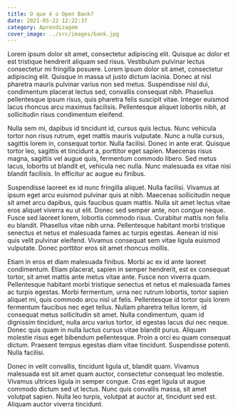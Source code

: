```yaml
---
title: O que é o Open Bank?
date: 2021-05-22 12:22:37
category: Aprendizagem
cover_image: ../src/images/bank.jpg
---
```

<!--StartFragment-->

Lorem ipsum dolor sit amet, consectetur adipiscing elit. Quisque ac dolor et est tristique hendrerit aliquam sed risus. Vestibulum pulvinar lectus consectetur mi fringilla posuere. Lorem ipsum dolor sit amet, consectetur adipiscing elit. Quisque in massa ut justo dictum lacinia. Donec at nisl pharetra mauris pulvinar varius non sed metus. Suspendisse nisl dui, condimentum placerat lectus sed, convallis consequat nibh. Phasellus pellentesque ipsum risus, quis pharetra felis suscipit vitae. Integer euismod lacus rhoncus arcu maximus facilisis. Pellentesque aliquet lobortis nibh, at sollicitudin risus condimentum eleifend.

Nulla sem mi, dapibus id tincidunt id, cursus quis lectus. Nunc vehicula tortor non risus rutrum, eget mattis mauris vulputate. Nunc a nulla cursus, sagittis lorem in, consequat tortor. Nulla facilisi. Donec in ante erat. Quisque tortor leo, sagittis et tincidunt a, porttitor eget sapien. Maecenas risus magna, sagittis vel augue quis, fermentum commodo libero. Sed metus lacus, lobortis ut blandit et, vehicula nec nulla. Nunc malesuada ex vitae nisi blandit facilisis. In efficitur ac augue eu finibus.

Suspendisse laoreet ex id nunc fringilla aliquet. Nulla facilisi. Vivamus at ipsum eget arcu euismod pulvinar quis at nibh. Maecenas sollicitudin neque sit amet arcu dapibus, quis faucibus quam mattis. Nulla sit amet lectus vitae eros aliquet viverra eu ut elit. Donec sed semper ante, non congue neque. Fusce sed laoreet lorem, lobortis commodo risus. Curabitur mattis non felis eu blandit. Phasellus vitae nibh urna. Pellentesque habitant morbi tristique senectus et netus et malesuada fames ac turpis egestas. Aenean id nisi quis velit pulvinar eleifend. Vivamus consequat sem vitae ligula euismod vulputate. Donec porttitor eros sit amet rhoncus mollis.

Etiam in eros et diam malesuada finibus. Morbi ac ex id ante laoreet condimentum. Etiam placerat, sapien in semper hendrerit, est ex consequat tortor, sit amet mattis ante metus vitae ante. Fusce non viverra quam. Pellentesque habitant morbi tristique senectus et netus et malesuada fames ac turpis egestas. Morbi fermentum, urna nec rutrum lobortis, tortor sapien aliquet mi, quis commodo arcu nisl ut felis. Pellentesque id tortor quis lorem fermentum faucibus nec eget tellus. Nullam pharetra tellus lorem, id consequat metus sollicitudin sit amet. Nulla condimentum, quam id dignissim tincidunt, nulla arcu varius tortor, id egestas lacus dui nec neque. Donec quis quam in nulla luctus cursus vitae blandit purus. Aliquam molestie risus eget bibendum pellentesque. Proin a orci eu quam consequat dictum. Praesent tempus egestas diam vitae tincidunt. Suspendisse potenti. Nulla facilisi.

Donec in velit convallis, tincidunt ligula ut, blandit quam. Vivamus malesuada est sit amet quam auctor, consectetur consequat leo molestie. Vivamus ultrices ligula in semper congue. Cras eget ligula ut augue commodo dictum sed ut lectus. Nunc quis convallis massa, sit amet volutpat sapien. Nulla leo turpis, volutpat at auctor at, tincidunt sed est. Aliquam auctor viverra tincidunt.

<!--EndFragment-->